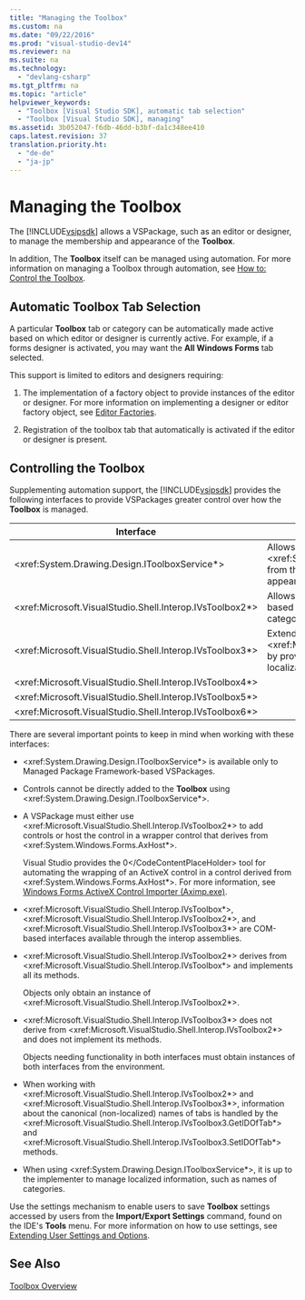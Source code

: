 ```yaml
---
title: "Managing the Toolbox"
ms.custom: na
ms.date: "09/22/2016"
ms.prod: "visual-studio-dev14"
ms.reviewer: na
ms.suite: na
ms.technology: 
  - "devlang-csharp"
ms.tgt_pltfrm: na
ms.topic: "article"
helpviewer_keywords: 
  - "Toolbox [Visual Studio SDK], automatic tab selection"
  - "Toolbox [Visual Studio SDK], managing"
ms.assetid: 3b052047-f6db-46dd-b3bf-da1c348ee410
caps.latest.revision: 37
translation.priority.ht: 
  - "de-de"
  - "ja-jp"
---
```

# Managing the Toolbox
The [!INCLUDE[vsipsdk](../vs140/includes/vsipsdk_md.md)] allows a VSPackage, such as an editor or designer, to manage the membership and appearance of the **Toolbox**.  
  
 In addition, The **Toolbox** itself can be managed using automation. For more information on managing a Toolbox through automation, see [How to: Control the Toolbox](assetId:///c9d8a18a-d2bc-43d4-a803-601bfc6a6599).  
  
## Automatic Toolbox Tab Selection  
 A particular **Toolbox** tab or category can be automatically made active based on which editor or designer is currently active. For example, if a forms designer is activated, you may want the **All Windows Forms** tab selected.  
  
 This support is limited to editors and designers requiring:  
  
1.  The implementation of a factory object to provide instances of the editor or designer. For more information on implementing a designer or editor factory object, see [Editor Factories](../vs140/editor-factories.md).  
  
2.  Registration of the toolbox tab that automatically is activated if the editor or designer is present.  
  
## Controlling the Toolbox  
 Supplementing automation support, the [!INCLUDE[vsipsdk](../vs140/includes/vsipsdk_md.md)] provides the following interfaces to provide VSPackages greater control over how the **Toolbox** is managed.  
  
|Interface|Description|  
|---------------|-----------------|  
|\<xref:System.Drawing.Design.IToolboxService*>|Allows applications to manage, add, and remove \<xref:System.Drawing.Design.ToolboxItem*> objects from the **Toolbox**. Also enables configuration of appearance and **Toolbox** categories.|  
|\<xref:Microsoft.VisualStudio.Shell.Interop.IVsToolbox2*>|Allows applications to manage, add, and remove Active-based **Toolbox** controls, as well as configure **Toolbox** categories and appearance.|  
|\<xref:Microsoft.VisualStudio.Shell.Interop.IVsToolbox3*>|Extends functionality found in \<xref:Microsoft.VisualStudio.Shell.Interop.IVsToolbox2*> by providing complete support for persistence and localization.|  
|\<xref:Microsoft.VisualStudio.Shell.Interop.IVsToolbox4*>||  
|\<xref:Microsoft.VisualStudio.Shell.Interop.IVsToolbox5*>||  
|\<xref:Microsoft.VisualStudio.Shell.Interop.IVsToolbox6*>||  
  
 There are several important points to keep in mind when working with these interfaces:  
  
-   \<xref:System.Drawing.Design.IToolboxService*> is available only to Managed Package Framework-based VSPackages.  
  
-   Controls cannot be directly added to the **Toolbox** using \<xref:System.Drawing.Design.IToolboxService*>.  
  
-   A VSPackage must either use \<xref:Microsoft.VisualStudio.Shell.Interop.IVsToolbox2*> to add controls or host the control in a wrapper control that derives from \<xref:System.Windows.Forms.AxHost*>.  
  
     Visual Studio provides the <CodeContentPlaceHolder>0\</CodeContentPlaceHolder> tool for automating the wrapping of an ActiveX control in a control derived from \<xref:System.Windows.Forms.AxHost*>. For more information, see [Windows Forms ActiveX Control Importer (Aximp.exe)](assetId:///482c0d83-7144-4497-b626-87d2351b78d0).  
  
-   \<xref:Microsoft.VisualStudio.Shell.Interop.IVsToolbox*>, \<xref:Microsoft.VisualStudio.Shell.Interop.IVsToolbox2*>, and \<xref:Microsoft.VisualStudio.Shell.Interop.IVsToolbox3*> are COM-based interfaces available through the interop assemblies.  
  
-   \<xref:Microsoft.VisualStudio.Shell.Interop.IVsToolbox2*> derives from \<xref:Microsoft.VisualStudio.Shell.Interop.IVsToolbox*> and implements all its methods.  
  
     Objects only obtain an instance of \<xref:Microsoft.VisualStudio.Shell.Interop.IVsToolbox2*>.  
  
-   \<xref:Microsoft.VisualStudio.Shell.Interop.IVsToolbox3*> does not derive from \<xref:Microsoft.VisualStudio.Shell.Interop.IVsToolbox2*> and does not implement its methods.  
  
     Objects needing functionality in both interfaces must obtain instances of both interfaces from the environment.  
  
-   When working with \<xref:Microsoft.VisualStudio.Shell.Interop.IVsToolbox2*> and \<xref:Microsoft.VisualStudio.Shell.Interop.IVsToolbox3*>, information about the canonical (non-localized) names of tabs is handled by the \<xref:Microsoft.VisualStudio.Shell.Interop.IVsToolbox3.GetIDOfTab*> and \<xref:Microsoft.VisualStudio.Shell.Interop.IVsToolbox3.SetIDOfTab*> methods.  
  
-   When using \<xref:System.Drawing.Design.IToolboxService*>, it is up to the implementer to manage localized information, such as names of categories.  
  
 Use the settings mechanism to enable users to save **Toolbox** settings accessed by users from the **Import/Export Settings** command, found on the IDE's **Tools** menu. For more information on how to use settings, see [Extending User Settings and Options](../vs140/extending-user-settings-and-options.md).  
  
## See Also  
 [Toolbox Overview](../vs140/extending-the-toolbox.md)